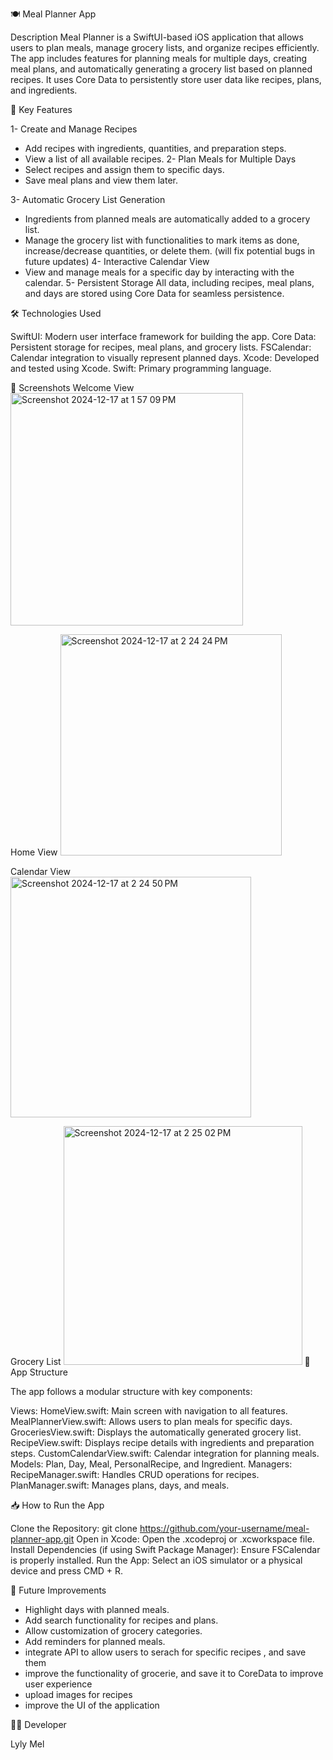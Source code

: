 🍽️ Meal Planner App

Description
Meal Planner is a SwiftUI-based iOS application that allows users to plan meals, manage grocery lists, and organize recipes efficiently. The app includes features for planning meals for multiple days, creating meal plans, and automatically generating a grocery list based on planned recipes. It uses Core Data to persistently store user data like recipes, plans, and ingredients.

🚀 Key Features

1- Create and Manage Recipes
  - Add recipes with ingredients, quantities, and preparation steps.
  - View a list of all available recipes.
2- Plan Meals for Multiple Days
  - Select recipes and assign them to specific days.
  - Save meal plans and view them later.

3- Automatic Grocery List Generation
  - Ingredients from planned meals are automatically added to a grocery list.
  - Manage the grocery list with functionalities to mark items as done, increase/decrease quantities, or delete them. (will fix potential bugs in future updates)
4- Interactive Calendar View
  - View and manage meals for a specific day by interacting with the calendar.
5- Persistent Storage
All data, including recipes, meal plans, and days are stored using Core Data for seamless persistence.

🛠️ Technologies Used

SwiftUI: Modern user interface framework for building the app.
Core Data: Persistent storage for recipes, meal plans, and grocery lists.
FSCalendar: Calendar integration to visually represent planned days.
Xcode: Developed and tested using Xcode.
Swift: Primary programming language.

📸 Screenshots
Welcome View
<img width="372" alt="Screenshot 2024-12-17 at 1 57 09 PM" src="https://github.com/user-attachments/assets/de4a8632-7591-4d84-a246-bfd6391b11bd" />

Home View
<img width="354" alt="Screenshot 2024-12-17 at 2 24 24 PM" src="https://github.com/user-attachments/assets/ce105b38-e2f9-4ed2-bf65-117cdba73460" />

Calendar View	
<img width="385" alt="Screenshot 2024-12-17 at 2 24 50 PM" src="https://github.com/user-attachments/assets/9282063e-45bd-4126-997c-640bbb4c14f2" />

Grocery List
<img width="382" alt="Screenshot 2024-12-17 at 2 25 02 PM" src="https://github.com/user-attachments/assets/279e5e3c-6c7b-40bf-ba47-29d2ec7c26d6" />
📂 App Structure

The app follows a modular structure with key components:

Views: 
  HomeView.swift: Main screen with navigation to all features.
  MealPlannerView.swift: Allows users to plan meals for specific days.
  GroceriesView.swift: Displays the automatically generated grocery list.
  RecipeView.swift: Displays recipe details with ingredients and preparation steps.
  CustomCalendarView.swift: Calendar integration for planning meals.
Models: 
  Plan, Day, Meal, PersonalRecipe, and Ingredient.
Managers: 
  RecipeManager.swift: Handles CRUD operations for recipes.
  PlanManager.swift: Manages plans, days, and meals.
  
📥 How to Run the App

Clone the Repository:
git clone https://github.com/your-username/meal-planner-app.git
Open in Xcode:
Open the .xcodeproj or .xcworkspace file.
Install Dependencies (if using Swift Package Manager):
Ensure FSCalendar is properly installed.
Run the App:
Select an iOS simulator or a physical device and press CMD + R.

📝 Future Improvements

  - Highlight days with planned meals.
  - Add search functionality for recipes and plans.
  - Allow customization of grocery categories.
  - Add reminders for planned meals.
  - integrate API to allow users to serach for specific recipes , and save them
  - improve the functionality of grocerie, and save it to CoreData to improve user experience
  - upload images for recipes
  - improve the UI of the application
  
🧑‍💻 Developer

Lyly Mel

